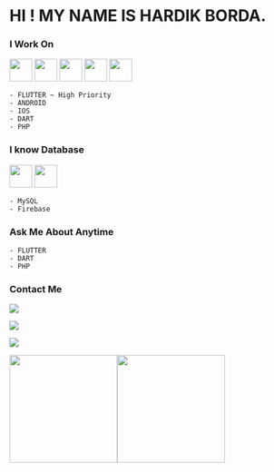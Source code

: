 # HI ! MY NAME IS HARDIK BORDA. 



### I Work On
<code><img height="40" src="https://cdn-images-1.medium.com/max/1200/1*5-aoK8IBmXve5whBQM90GA.png"></code>
<code><img height="40" src="https://avatars.githubusercontent.com/u/1609975?s=280&v=4"></code>
<code><img height="40" src="https://upload.wikimedia.org/wikipedia/commons/thumb/6/64/Android_logo_2019_%28stacked%29.svg/1200px-Android_logo_2019_%28stacked%29.svg.png"></code>
<code><img height="40" src="https://upload.wikimedia.org/wikipedia/en/thumb/3/30/Java_programming_language_logo.svg/1200px-Java_programming_language_logo.svg.png"></code>
<code><img height="40" src="https://upload.wikimedia.org/wikipedia/commons/thumb/2/27/PHP-logo.svg/1200px-PHP-logo.svg.png"></code>
```
- FLUTTER ~ High Priority
- ANDROID
- IOS
- DART
- PHP
```
### I know Database
<code><img height="40" src="https://lintel-blogs-static-files.s3.amazonaws.com/wp-content/uploads/2021/06/01092052/MySQL-Logo.wine_.png"></code>
<code><img height="40" src="https://miro.medium.com/max/300/1*R4c8lHBHuH5qyqOtZb3h-w.png"></code>
```
- MySQL
- Firebase
```

### Ask Me About Anytime
```
- FLUTTER
- DART
- PHP
```

### Contact Me

<a href="https://mail.google.com/mail/u/0/#inbox"><img src="http://img.shields.io/badge/Gmail-bordahardik24@gmail.com-red?style=for-the-badge&logo=Gmail"></a>

<a href="https://twitter.com/hardikb07"><img src="http://img.shields.io/badge/Twitter-@hardikb07-red?style=for-the-badge&logo=Twitter"></a>

<a href="https://www.instagram.com/im_hardik2111/"><img src="http://img.shields.io/badge/Instagram-im__hardik2111-red?style=for-the-badge&logo=Instagram"></a>


<img height="190" src="https://github-readme-stats.vercel.app/api/top-langs/?username=borahardik&theme=dark&hide_langs_below=1&layout=compact" /><img height="190" src="https://github-readme-stats.vercel.app/api?username=hardik2197&&show_icons=true&title_color=fff&icon_color=bb2acf&text_color=daf7dc&bg_color=151515" />

